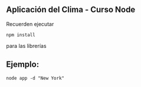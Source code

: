 ## Aplicación del Clima - Curso Node

Recuerden ejecutar
```
npm install
```
para las librerías

## Ejemplo:
```
node app -d "New York"
```
